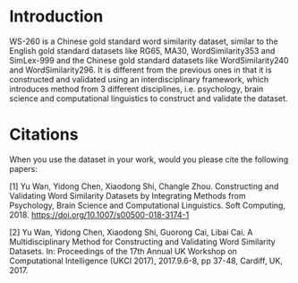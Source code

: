 # Introduction
WS-260 is a Chinese gold standard word similarity dataset, similar to the English gold standard datasets like RG65, MA30, WordSimilarity353 and SimLex-999 and the Chinese gold standard datasets like WordSimilarity240 and WordSimilarity296. It is different from the previous ones in that it is constructed and validated using an interdisciplinary framework, which introduces method from 3 different disciplines, i.e. psychology, brain science and computational linguistics to construct and validate the dataset.
# Citations
When you use the dataset in your work, would you please cite the following papers:

[1] Yu Wan, Yidong Chen, Xiaodong Shi, Changle Zhou. Constructing and Validating Word Similarity Datasets by Integrating Methods from Psychology, Brain Science and Computational Linguistics. Soft Computing, 2018. https://doi.org/10.1007/s00500-018-3174-1

[2] Yu Wan, Yidong Chen, Xiaodong Shi, Guorong Cai, Libai Cai. A Multidisciplinary Method for Constructing and Validating Word Similarity Datasets. In: Proceedings of the 17th Annual UK Workshop on Computational Intelligence (UKCI 2017), 2017.9.6-8, pp 37-48, Cardiff, UK, 2017.
